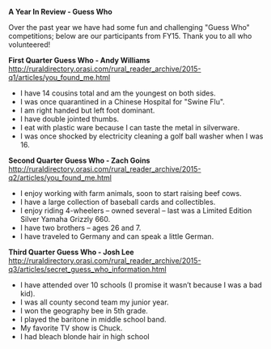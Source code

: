 **A Year In Review - Guess Who**

Over the past year we have had some fun and challenging "Guess Who" competitions; below are our participants from FY15. Thank you to all who volunteered!

**First Quarter Guess Who - Andy Williams**
http://ruraldirectory.orasi.com/rural_reader_archive/2015-q1/articles/you_found_me.html

 - I have 14 cousins total and am the youngest on both sides.
 - I was once quarantined in a Chinese Hospital for "Swine Flu".
 - I am right handed but left foot dominant.
 - I have double jointed thumbs.
 - I eat with plastic ware because I can taste the metal in silverware.
 - I was once shocked by electricity cleaning a golf ball washer when I was 16.

**Second Quarter Guess Who - Zach Goins**
http://ruraldirectory.orasi.com/rural_reader_archive/2015-q2/articles/you_found_me.html

 - I enjoy working with farm animals, soon to start raising beef cows.
 - I have a large collection of baseball cards and collectibles.
 - I enjoy riding 4-wheelers – owned several – last was a Limited Edition Silver Yamaha Grizzly 660.
 - I have two brothers – ages 26 and 7.
 - I have traveled to Germany and can speak a little German.

**Third Quarter Guess Who - Josh Lee**
http://ruraldirectory.orasi.com/rural_reader_archive/2015-q3/articles/secret_guess_who_information.html

 - I have attended over 10 schools (I promise it wasn’t because I was a bad kid).
 - I was all county second team my junior year.
 - I won the geography bee in 5th grade.
 - I played the baritone in middle school band.
 - My favorite TV show is Chuck.
 - I had bleach blonde hair in high school



